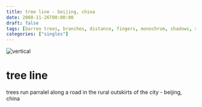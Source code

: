 ```yaml
---
title: tree line - beijing, china
date: 2008-11-26T00:00:00
draft: false
tags: [barren trees, branches, distance, fingers, monochrom, shadows, sun, vertical, winter,beijing,china]
categories: ["singles"]
---
```

![vertical](/p/sbr-20081126-5826110806.jpg)
<!--more-->
# tree line
trees run parralel along a road in the rural outskirts of the city - beijing, china
